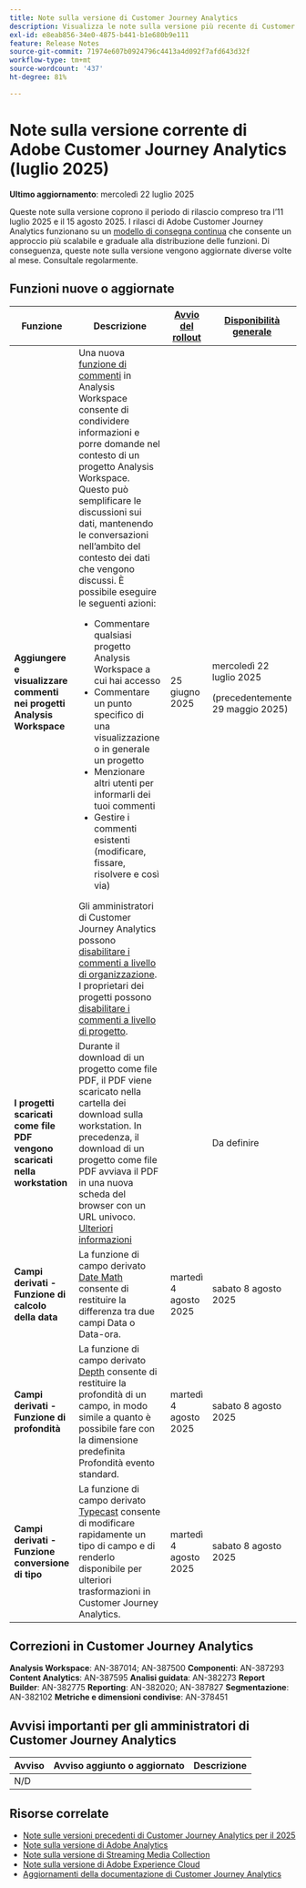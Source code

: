 ```yaml
---
title: Note sulla versione di Customer Journey Analytics
description: Visualizza le note sulla versione più recente di Customer Journey Analytics
exl-id: e8eab856-34e0-4875-b441-b1e680b9e111
feature: Release Notes
source-git-commit: 71974e607b0924796c4413a4d092f7afd643d32f
workflow-type: tm+mt
source-wordcount: '437'
ht-degree: 81%

---
```


# Note sulla versione corrente di Adobe Customer Journey Analytics (luglio 2025)

**Ultimo aggiornamento**: mercoledì 22 luglio 2025


Queste note sulla versione coprono il periodo di rilascio compreso tra l’11 luglio 2025 e il 15 agosto 2025. I rilasci di Adobe Customer Journey Analytics funzionano su un [modello di consegna continua](releases.md) che consente un approccio più scalabile e graduale alla distribuzione delle funzioni. Di conseguenza, queste note sulla versione vengono aggiornate diverse volte al mese. Consultale regolarmente.

## Funzioni nuove o aggiornate

| Funzione | Descrizione | [Avvio del rollout](releases.md) | [Disponibilità generale](releases.md) |
| ----------- | ---------- | ------- | ---- |
| **Aggiungere e visualizzare commenti nei progetti Analysis Workspace** | Una nuova [funzione di commenti](https://experienceleague.adobe.com/it/docs/analytics-platform/using/cja-workspace/build-workspace-project/comment-projects) in Analysis Workspace consente di condividere informazioni e porre domande nel contesto di un progetto Analysis Workspace. Questo può semplificare le discussioni sui dati, mantenendo le conversazioni nell’ambito del contesto dei dati che vengono discussi. È possibile eseguire le seguenti azioni: <ul><li>Commentare qualsiasi progetto Analysis Workspace a cui hai accesso</li><li>Commentare un punto specifico di una visualizzazione o in generale un progetto</li><li>Menzionare altri utenti per informarli dei tuoi commenti</li><li>Gestire i commenti esistenti (modificare, fissare, risolvere e così via)</li></ul>Gli amministratori di Customer Journey Analytics possono [disabilitare i commenti a livello di organizzazione](https://experienceleague.adobe.com/it/docs/analytics-platform/using/cja-workspace/user-preferences#ims-organization-preferences). I proprietari dei progetti possono [disabilitare i commenti a livello di progetto](https://experienceleague.adobe.com/it/docs/analytics-platform/using/cja-workspace/build-workspace-project/create-projects). | 25 giugno 2025 | mercoledì 22 luglio 2025 <p>(precedentemente 29 maggio 2025)</p> |
| **I progetti scaricati come file PDF vengono scaricati nella workstation** | Durante il download di un progetto come file PDF, il PDF viene scaricato nella cartella dei download sulla workstation. In precedenza, il download di un progetto come file PDF avviava il PDF in una nuova scheda del browser con un URL univoco. [Ulteriori informazioni](https://experienceleague.adobe.com/it/docs/analytics-platform/using/cja-workspace/export/download-send) | | Da definire |
| **Campi derivati - Funzione di calcolo della data** | La funzione di campo derivato [Date Math](/help/data-views/derived-fields/derived-fields.md#date-math) consente di restituire la differenza tra due campi Data o Data-ora. | martedì 4 agosto 2025 | sabato 8 agosto 2025 |
| **Campi derivati - Funzione di profondità** | La funzione di campo derivato [Depth](/help/data-views/derived-fields/derived-fields.md#depth) consente di restituire la profondità di un campo, in modo simile a quanto è possibile fare con la dimensione predefinita Profondità evento standard. | martedì 4 agosto 2025 | sabato 8 agosto 2025 |
| **Campi derivati - Funzione conversione di tipo** | La funzione di campo derivato [Typecast](/help/data-views/derived-fields/derived-fields.md#typecast) consente di modificare rapidamente un tipo di campo e di renderlo disponibile per ulteriori trasformazioni in Customer Journey Analytics. | martedì 4 agosto 2025 | sabato 8 agosto 2025 |

## Correzioni in Customer Journey Analytics

**Analysis Workspace**: AN-387014; AN-387500
**Componenti**: AN-387293
**Content Analytics**: AN-387595
**Analisi guidata**: AN-382273
**Report Builder**: AN-382775
**Reporting**: AN-382020; AN-387827
**Segmentazione**: AN-382102
**Metriche e dimensioni condivise**: AN-378451


## Avvisi importanti per gli amministratori di Customer Journey Analytics

| Avviso | Avviso aggiunto o aggiornato | Descrizione |
| --- | --- | --- |
| N/D | | |

## Risorse correlate

* [Note sulle versioni precedenti di Customer Journey Analytics per il 2025](/help/release-notes/2025.md)
* [Note sulla versione di Adobe Analytics](https://experienceleague.adobe.com/docs/analytics/release-notes/latest.html?lang=it)
* [Note sulla versione di Streaming Media Collection](https://experienceleague.adobe.com/docs/media-analytics/using/additional-resources/release-notes.html?lang=it)
* [Note sulla versione di Adobe Experience Cloud](https://experienceleague.adobe.com/docs/release-notes/experience-cloud/current.html?lang=it)
* [Aggiornamenti della documentazione di Customer Journey Analytics](/help/release-notes/doc-changes.md)
